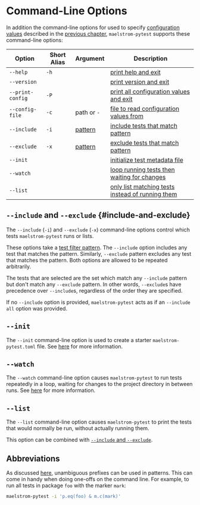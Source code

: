 # Command-Line Options

In addition the command-line options for used to specify [configuration
values](../config.md) described in the [previous chapter](config.md),
`maelstrom-pytest` supports these command-line options:

Option                                                      | Short Alias | Argument             | Description
------------------------------------------------------------|-------------|----------------------|------------
<span style="white-space: nowrap;">`--help`</span>          | `-h`        |                      | [print help and exit](../common-cli.md#--help)
<span style="white-space: nowrap;">`--version`</span>       |             |                      | [print version and exit](../common-cli.md#--version)
<span style="white-space: nowrap;">`--print-config`</span>  | `-P`        |                      | [print all configuration values and exit](../common-cli.md#--print-config)
<span style="white-space: nowrap;">`--config-file`</span>   | `-c`        | path or `-`          | [file to read configuration values from](../common-cli.md#--config-file)
<span style="white-space: nowrap;">`--include`</span>       | `-i`        | [pattern](filter.md) | [include tests that match pattern](#--include-and---exclude)
<span style="white-space: nowrap;">`--exclude`</span>       | `-x`        | [pattern](filter.md) | [exclude tests that match pattern](#--include-and---exclude)                                                  
<span style="white-space: nowrap;">`--init`</span>          |             |                      | [initialize test metadata file](#--init)
<span style="white-space: nowrap;">`--watch`</span>         |             |                      | [loop running tests then waiting for changes](#--watch)
<span style="white-space: nowrap;">`--list`</span>          |             |                      | [only list matching tests instead of running them](#--list)

## `--include` and `--exclude` {#include-and-exclude}

The `--include` (`-i`) and `--exclude` (`-x`) command-line options control which tests
`maelstrom-pytest` runs or lists.

These options take a [test filter pattern](filter.md). The `--include` option
includes any test that matches the pattern. Similarly, `--exclude` pattern
excludes any test that matches the pattern. Both options are allowed to be
repeated arbitrarily.

The tests that are selected are the set which match any `--include` pattern but
don't match any `--exclude` pattern. In other words, `--exclude`s have precedence
over `--include`s, regardless of the order they are specified.

If no `--include` option is provided, `maelstrom-pytest` acts as if an
`--include all` option was provided.

## `--init`

The `--init` command-line option is used to create a starter
`maelstrom-pytest.toml` file. See [here](spec/initializing.md) for more
information.

## `--watch`

The `--watch` command-line option causes `maelstrom-pytest` to run tests
repeatedly in a loop, waiting for changes to the project directory in between
runs. See [here](watch.md) for more information.

## `--list`

The `--list` command-line option causes `maelstrom-pytest`
to print the tests that would normally
be run, without actually running them.

This option can be combined with [`--include` and `--exclude`](#include-and-exclude).

## Abbreviations

As discussed [here](filter.md#abbreviations), unambiguous prefixes can be used
in patterns. This can come in handy when doing one-offs on the command line.
For example, to run all tests in package `foo` with the marker `mark`:

```bash
maelstrom-pytest -i 'p.eq(foo) & m.c(mark)'
```
